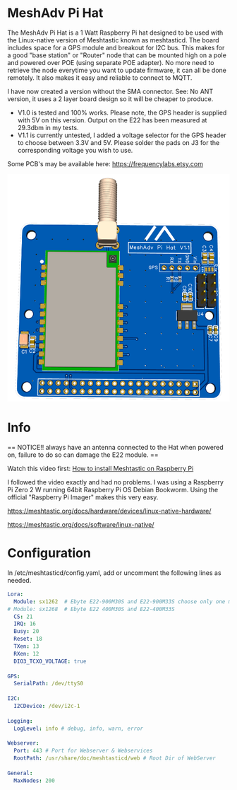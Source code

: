 # MeshAdv Pi Hat

The MeshAdv Pi Hat is a 1 Watt Raspberry Pi hat designed to be used with the Linux-native version of Meshtastic known as meshtasticd. The board includes space for a GPS module and breakout for I2C bus. 
This makes for a good "base station" or "Router" node that can be mounted high on a pole and powered over POE (using separate POE adapter). No more need to retrieve the node everytime you want to update firmware, it can all be done remotely. It also makes it easy and reliable to connect to MQTT.

I have now created a version without the SMA connector. See: No ANT version, it uses a 2 layer board design so it will be cheaper to produce.

- V1.0 is tested and 100% works. Please note, the GPS header is supplied with 5V on this version. Output on the E22 has been measured at 29.3dbm in my tests.
- V1.1 is currently untested, I added a voltage selector for the GPS header to choose between 3.3V and 5V. Please solder the pads on J3 for the corresponding voltage you wish to use.

Some PCB's may be available here: https://frequencylabs.etsy.com

![](https://github.com/chrismyers2000/MeshAdv-Pi-Hat/blob/59894d51a795f8fb1f77ec938dc08c1ba0d42391/V1.1/Photos/3D_PCB%20V1.1_Top.png)

# Info

== NOTICE!! always have an antenna connected to the Hat when powered on, failure to do so can damage the E22 module. ==

Watch this video first: [How to install Meshtastic on Raspberry Pi](https://www.youtube.com/watch?v=vLGoEPNT0Mk)

I followed the video exactly and had no problems. I was using a Raspberry Pi Zero 2 W running 64bit Raspberry Pi OS Debian Bookworm. Using the official "Raspberry Pi Imager" makes this very easy.

https://meshtastic.org/docs/hardware/devices/linux-native-hardware/

https://meshtastic.org/docs/software/linux-native/


# Configuration

In /etc/meshtasticd/config.yaml, add or uncomment the following lines as needed.
```yaml
Lora:
  Module: sx1262  # Ebyte E22-900M30S and E22-900M33S choose only one module at a time
# Module: sx1268  # Ebyte E22 400M30S and E22-400M33S
  CS: 21
  IRQ: 16
  Busy: 20
  Reset: 18
  TXen: 13
  RXen: 12
  DIO3_TCXO_VOLTAGE: true

GPS:
  SerialPath: /dev/ttyS0

I2C:
  I2CDevice: /dev/i2c-1

Logging:
  LogLevel: info # debug, info, warn, error

Webserver:
  Port: 443 # Port for Webserver & Webservices
  RootPath: /usr/share/doc/meshtasticd/web # Root Dir of WebServer

General:
  MaxNodes: 200
```


